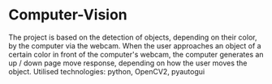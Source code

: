 # Computer-Vision
The project is based on the detection of objects, depending on
their color, by the computer via the webcam. When the user
approaches an object of a certain color in front of the computer's
webcam, the computer generates an up / down page move
response, depending on how the user moves the object.
Utilised technologies: python, OpenCV2, pyautogui
